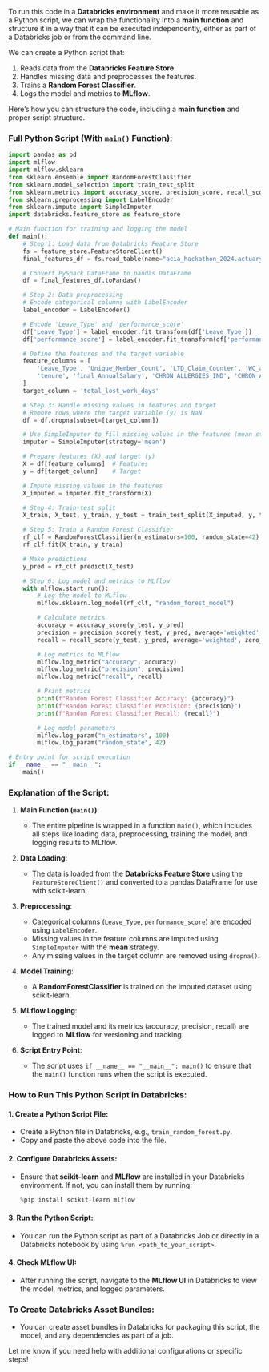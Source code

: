 To run this code in a **Databricks environment** and make it more reusable as a Python script, we can wrap the functionality into a **main function** and structure it in a way that it can be executed independently, either as part of a Databricks job or from the command line.

We can create a Python script that:
1. Reads data from the **Databricks Feature Store**.
2. Handles missing data and preprocesses the features.
3. Trains a **Random Forest Classifier**.
4. Logs the model and metrics to **MLflow**.

Here’s how you can structure the code, including a **main function** and proper script structure.

### Full Python Script (With `main()` Function):

```python
import pandas as pd
import mlflow
import mlflow.sklearn
from sklearn.ensemble import RandomForestClassifier
from sklearn.model_selection import train_test_split
from sklearn.metrics import accuracy_score, precision_score, recall_score
from sklearn.preprocessing import LabelEncoder
from sklearn.impute import SimpleImputer
import databricks.feature_store as feature_store

# Main function for training and logging the model
def main():
    # Step 1: Load data from Databricks Feature Store
    fs = feature_store.FeatureStoreClient()
    final_features_df = fs.read_table(name="acia_hackathon_2024.actuarydb_wizards.client_a_features")

    # Convert PySpark DataFrame to pandas DataFrame
    df = final_features_df.toPandas()

    # Step 2: Data preprocessing
    # Encode categorical columns with LabelEncoder
    label_encoder = LabelEncoder()

    # Encode 'Leave_Type' and 'performance_score'
    df['Leave_Type'] = label_encoder.fit_transform(df['Leave_Type'])
    df['performance_score'] = label_encoder.fit_transform(df['performance_score'])

    # Define the features and the target variable
    feature_columns = [
        'Leave_Type', 'Unique_Member_Count', 'LTD_Claim_Counter', 'WC_any_Claim_Counter', 'STD_Claim_Counter',
        'tenure', 'final_AnnualSalary', 'CHRON_ALLERGIES_IND', 'CHRON_ARTHRITIS_IND', 'CHRON_ASTHMA_IND', 'total_medical_cost'
    ]
    target_column = 'total_lost_work_days'

    # Step 3: Handle missing values in features and target
    # Remove rows where the target variable (y) is NaN
    df = df.dropna(subset=[target_column])

    # Use SimpleImputer to fill missing values in the features (mean strategy for numerical columns)
    imputer = SimpleImputer(strategy='mean')

    # Prepare features (X) and target (y)
    X = df[feature_columns]  # Features
    y = df[target_column]    # Target

    # Impute missing values in the features
    X_imputed = imputer.fit_transform(X)

    # Step 4: Train-test split
    X_train, X_test, y_train, y_test = train_test_split(X_imputed, y, test_size=0.3, random_state=42)

    # Step 5: Train a Random Forest Classifier
    rf_clf = RandomForestClassifier(n_estimators=100, random_state=42)
    rf_clf.fit(X_train, y_train)

    # Make predictions
    y_pred = rf_clf.predict(X_test)

    # Step 6: Log model and metrics to MLflow
    with mlflow.start_run():
        # Log the model to MLflow
        mlflow.sklearn.log_model(rf_clf, "random_forest_model")

        # Calculate metrics
        accuracy = accuracy_score(y_test, y_pred)
        precision = precision_score(y_test, y_pred, average='weighted', zero_division=1)
        recall = recall_score(y_test, y_pred, average='weighted', zero_division=1)

        # Log metrics to MLflow
        mlflow.log_metric("accuracy", accuracy)
        mlflow.log_metric("precision", precision)
        mlflow.log_metric("recall", recall)

        # Print metrics
        print(f"Random Forest Classifier Accuracy: {accuracy}")
        print(f"Random Forest Classifier Precision: {precision}")
        print(f"Random Forest Classifier Recall: {recall}")

        # Log model parameters
        mlflow.log_param("n_estimators", 100)
        mlflow.log_param("random_state", 42)

# Entry point for script execution
if __name__ == "__main__":
    main()
```

### Explanation of the Script:

1. **Main Function (`main()`)**:
   - The entire pipeline is wrapped in a function `main()`, which includes all steps like loading data, preprocessing, training the model, and logging results to MLflow.

2. **Data Loading**:
   - The data is loaded from the **Databricks Feature Store** using the `FeatureStoreClient()` and converted to a pandas DataFrame for use with scikit-learn.

3. **Preprocessing**:
   - Categorical columns (`Leave_Type`, `performance_score`) are encoded using `LabelEncoder`.
   - Missing values in the feature columns are imputed using `SimpleImputer` with the **mean** strategy.
   - Any missing values in the target column are removed using `dropna()`.

4. **Model Training**:
   - A **RandomForestClassifier** is trained on the imputed dataset using scikit-learn.

5. **MLflow Logging**:
   - The trained model and its metrics (accuracy, precision, recall) are logged to **MLflow** for versioning and tracking.

6. **Script Entry Point**:
   - The script uses `if __name__ == "__main__": main()` to ensure that the `main()` function runs when the script is executed.

### How to Run This Python Script in Databricks:

#### 1. **Create a Python Script File**:
   - Create a Python file in Databricks, e.g., `train_random_forest.py`.
   - Copy and paste the above code into the file.

#### 2. **Configure Databricks Assets**:
   - Ensure that **scikit-learn** and **MLflow** are installed in your Databricks environment. If not, you can install them by running:
     ```python
     %pip install scikit-learn mlflow
     ```

#### 3. **Run the Python Script**:
   - You can run the Python script as part of a Databricks Job or directly in a Databricks notebook by using `%run <path_to_your_script>`.

#### 4. **Check MLflow UI**:
   - After running the script, navigate to the **MLflow UI** in Databricks to view the model, metrics, and logged parameters.

### To Create Databricks Asset Bundles:
- You can create asset bundles in Databricks for packaging this script, the model, and any dependencies as part of a job.

Let me know if you need help with additional configurations or specific steps!
